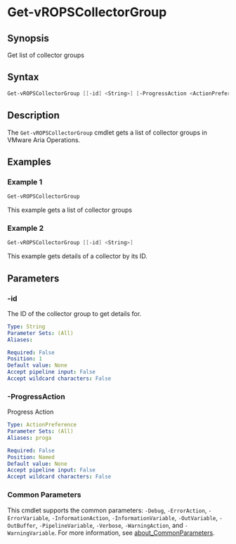 # Get-vROPSCollectorGroup

## Synopsis

Get list of collector groups

## Syntax

```powershell
Get-vROPSCollectorGroup [[-id] <String>] [-ProgressAction <ActionPreference>] [<CommonParameters>]
```

## Description

The `Get-vROPSCollectorGroup` cmdlet gets a list of collector groups in VMware Aria Operations.

## Examples

### Example 1

```powershell
Get-vROPSCollectorGroup
```

This example gets a list of collector groups

### Example 2

```powershell
Get-vROPSCollectorGroup [[-id] <String>]
```

This example gets details of a collector by its ID.

## Parameters

### -id

The ID of the collector group to get details for.

```yaml
Type: String
Parameter Sets: (All)
Aliases:

Required: False
Position: 1
Default value: None
Accept pipeline input: False
Accept wildcard characters: False
```

### -ProgressAction

Progress Action

```yaml
Type: ActionPreference
Parameter Sets: (All)
Aliases: proga

Required: False
Position: Named
Default value: None
Accept pipeline input: False
Accept wildcard characters: False
```

### Common Parameters

This cmdlet supports the common parameters: `-Debug`, `-ErrorAction`, `-ErrorVariable`, `-InformationAction`, `-InformationVariable`, `-OutVariable`, `-OutBuffer`, `-PipelineVariable`, `-Verbose`, `-WarningAction`, and `-WarningVariable`. For more information, see [about_CommonParameters](http://go.microsoft.com/fwlink/?LinkID=113216).
